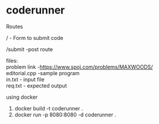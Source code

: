 # coderunner


Routes 

/ - Form to submit code

/submit -post route

 
files:<br>
problem link -https://www.spoj.com/problems/MAXWOODS/ <br>
editorial.cpp -sample program  <br>
in.txt - input file <br>
req.txt - expected output <br>



using docker 

1. docker build -t coderunner . <br>
2. docker run -p 8080:8080 -d coderunner . <br>